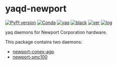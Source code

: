 # yaqd-newport

[![PyPI version](https://badge.fury.io/py/yaqd-newport.svg)](https://badge.fury.io/py/yaqd-newport)
[![Conda](https://img.shields.io/conda/vn/conda-forge/yaqd-newport)](https://anaconda.org/conda-forge/yaqd-newport)
[![yaq](https://img.shields.io/badge/framework-yaq-orange)](https://yaq.fyi/)
[![black](https://img.shields.io/badge/code--style-black-black)](https://black.readthedocs.io/)
[![ver](https://img.shields.io/badge/calver-YYYY.0M.MICRO-blue)](https://calver.org/)
[![log](https://img.shields.io/badge/change-log-informational)](https://gitlab.com/yaq/yaqd-newport/-/blob/main/CHANGELOG.md)

yaq daemons for Newport Corporation hardware.

This package contains two daemons:
- [newport-conex-agp](https://yaq.fyi/daemons/newport-conex-agp/)
- [newport-smc100](https://yaq.fyi/daemons/newport-smc100/)
